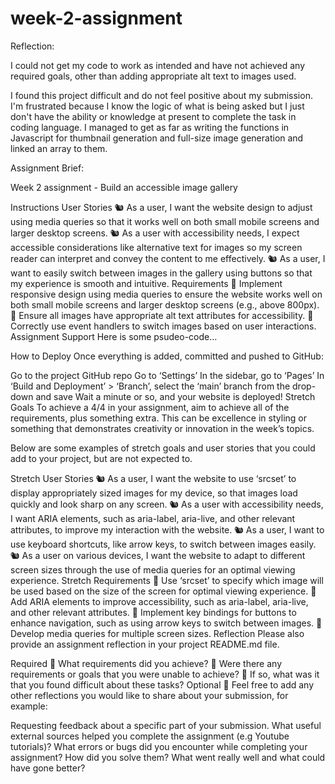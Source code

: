 # week-2-assignment

Reflection:

I could not get my code to work as intended and have not achieved any required goals, other than adding appropriate alt text to images used.

I found this project difficult and do not feel positive about my submission. I'm frustrated because I know the logic of what is being asked but I just don't have the ability or knowledge at present to complete the task in coding language. I managed to get as far as writing the functions in Javascript for thumbnail generation and full-size image generation and linked an array to them.

Assignment Brief:

Week 2 assignment - Build an accessible image gallery

Instructions
User Stories
🐿️ As a user, I want the website design to adjust using media queries so that it works well on both small mobile screens and larger desktop screens.
🐿️ As a user with accessibility needs, I expect accessible considerations like alternative text for images so my screen reader can interpret and convey the content to me effectively.
🐿️ As a user, I want to easily switch between images in the gallery using buttons so that my experience is smooth and intuitive.
Requirements
🎯 Implement responsive design using media queries to ensure the website works well on both small mobile screens and larger desktop screens (e.g., above 800px).
🎯 Ensure all images have appropriate alt text attributes for accessibility.
🎯 Correctly use event handlers to switch images based on user interactions.
Assignment Support
Here is some psudeo-code…

How to Deploy
Once everything is added, committed and pushed to GitHub:

Go to the project GitHub repo
Go to ‘Settings’
In the sidebar, go to ‘Pages’
In ‘Build and Deployment’ > ‘Branch’, select the ‘main’ branch from the drop-down and save
Wait a minute or so, and your website is deployed!
Stretch Goals
To achieve a 4/4 in your assignment, aim to achieve all of the requirements, plus something extra. This can be excellence in styling or something that demonstrates creativity or innovation in the week’s topics.

Below are some examples of stretch goals and user stories that you could add to your project, but are not expected to.

Stretch User Stories
🐿️ As a user, I want the website to use ‘srcset’ to display appropriately sized images for my device, so that images load quickly and look sharp on any screen.
🐿️ As a user with accessibility needs, I want ARIA elements, such as aria-label, aria-live, and other relevant attributes, to improve my interaction with the website.
🐿️ As a user, I want to use keyboard shortcuts, like arrow keys, to switch between images easily.
🐿️ As a user on various devices, I want the website to adapt to different screen sizes through the use of media queries for an optimal viewing experience.
Stretch Requirements
🏹 Use ‘srcset’ to specify which image will be used based on the size of the screen for optimal viewing experience.
🏹 Add ARIA elements to improve accessibility, such as aria-label, aria-live, and other relevant attributes.
🏹 Implement key bindings for buttons to enhance navigation, such as using arrow keys to switch between images.
🏹 Develop media queries for multiple screen sizes.
Reflection
Please also provide an assignment reflection in your project README.md file.

Required
🎯 What requirements did you achieve?
🎯 Were there any requirements or goals that you were unable to achieve?
🎯 If so, what was it that you found difficult about these tasks?
Optional
🏹 Feel free to add any other reflections you would like to share about your submission, for example:

Requesting feedback about a specific part of your submission.
What useful external sources helped you complete the assignment (e.g Youtube tutorials)?
What errors or bugs did you encounter while completing your assignment? How did you solve them?
What went really well and what could have gone better?
